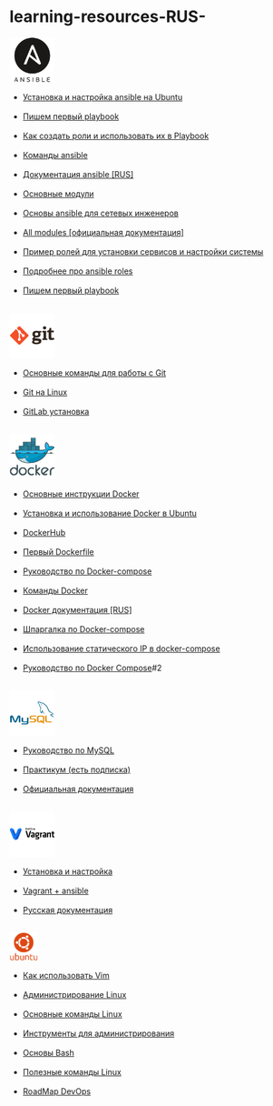 # learning-resources-RUS-

<!-- Ansible -->
<div>
<img src="https://github.com/devicons/devicon/blob/master/icons/ansible/ansible-original-wordmark.svg" title="Ansible"  alt="Ansible" width="80" height="80"/>&nbsp;
</div>
<ul>
  <li><a href="https://www.digitalocean.com/community/tutorials/how-to-install-and-configure-ansible-on-ubuntu-20-04-ru">Установка и настройка ansible на Ubuntu</a></li><br>
  <li><a href="https://habr.com/ru/company/southbridge/blog/569172/">Пишем первый playbook</a></li><br>
  <li><a href="https://infoit.com.ua/linux/kak-sozdavat-ansible-roli-i-ispolzovat-ix-v-playbook/">Как создать роли и использовать их в Playbook</a></li><br>
  <li><a href="https://900913.ru/tldr/common/en/ansible/">Команды ansible</a></li><br>
  <li><a href="https://pocoz.gitbooks.io/ansible_for_dev_ops_russian/content/ustanovka-ansible.html">Документация ansible [RUS]</a></li><br>
  <li><a href="https://webhamster.ru/mytetrashare/index/mtb0/1574846752mh9044uv9w">Основные модули</a></li><br>
  <li><a href="https://ansible-for-network-engineers.readthedocs.io/ru/latest/book/02_playbook_basics/variables.html">Основы ansible для сетевых инженеров</a></li><br>
  <li><a href="https://docs.ansible.com/ansible/2.9/modules/list_of_all_modules.html">All modules [официальная документация]</a></li><br>
  <li><a href="https://www.dmosk.ru/miniinstruktions.php?mini=ansible-roles-example">Пример ролей для установки сервисов и настройки системы</a></li><br>
  <li><a href="https://andreyex.ru/linux/ansible-roli-v-ansible/">Подробнее про ansible roles</a></li><br>
  <li><a href="https://habr.com/ru/company/southbridge/blog/569172/">Пишем первый playbook</a></li><br>
</ul>

<!-- Git -->
<div>
<img src="https://github.com/devicons/devicon/blob/master/icons/git/git-original-wordmark.svg" title="Git" **alt="Git" width="80" height="80"/>&nbsp
</div>

<ul>
  <li><a href="https://habr.com/ru/company/ruvds/blog/599929/">Основные команды для работы с Git</a></li><br>
  <li><a href="https://www.dmosk.ru/miniinstruktions.php?mini=github-linux-use">Git на Linux</a></li><br>
  <li><a href="https://coderlessons.com/tutorials/devops/vyuchit-gitlab/gitlab-ustanovka">GitLab установка</a></li><br>
</ul>

<!-- Docker -->
<div>
<img src="https://github.com/devicons/devicon/blob/master/icons/docker/docker-original-wordmark.svg" title="Docker"  alt="Docker" width="80" height="80"/>&nbsp;
</div>

<ul>
  <li><a href="https://tproger.ru/translations/docker-instuction/">Основные инструкции Docker</a></li><br>
  <li><a href="https://www.digitalocean.com/community/tutorials/how-to-install-and-use-docker-on-ubuntu-20-04-ru">Установка и использование Docker в Ubuntu</a></li><br>
  <li><a href="https://login.docker.com/u/login/identifier?state=hKFo2SBMZloxajZWaXhROV9CZFktWHVhSVpaNDhvZXZhdzlLRKFur3VuaXZlcnNhbC1sb2dpbqN0aWTZIERqeERTZWdHT3NlNVVaLU9RUDdUcEs5T1lURVNCbW9so2NpZNkgbHZlOUdHbDhKdFNVcm5lUTFFVnVDMGxiakhkaTluYjk">DockerHub</a></li><br>
  <li><a href="https://russianblogs.com/article/78361481693/">Первый Dockerfile</a></li><br>
  <li><a href="https://habr.com/ru/company/ruvds/blog/450312/">Руководство по Docker-compose</a></li><br>
  <li><a href="https://habr.com/ru/company/ruvds/blog/440660/">Команды Docker</a></li><br>
  <li><a href="https://spec-zone.ru/docker~18/compose/compose-file/index">Docker документация [RUS]</a></li><br>
  <li><a href="https://devops.org.ru/dockercompose-summary">Шпаргалка по Docker-compose</a></li><br>
  <li><a href="https://linux-notes.org/ispol-zovanie-staticheskogo-ip-adresa-v-docker-compose/">Использование статического IP в docker-compose</a></li><br>
  <li><a href="https://highload.today/docker-compose/#2">Руководство по Docker Compose</a>#2</li><br> 
</ul>

<!-- MySQL -->
<div>
<img src="https://github.com/devicons/devicon/blob/master/icons/mysql/mysql-original-wordmark.svg" title="MySQL"  alt="MySQL" width="80" height="80"/>&nbsp;
</div>

<ul>
  <li><a href="https://metanit.com/sql/mysql/">Руководство по MySQL</a></li><br>
  <li><a href="https://learndb.ru/courses">Практикум (есть подписка)</a></li><br>
  <li><a href="https://dev.mysql.com/doc/refman/8.0/en/tutorial.html">Официальная документация</a></li><br>
</ul>

<!-- Vagrant -->
<div>
<img src="https://github.com/devicons/devicon/blob/master/icons/vagrant/vagrant-original-wordmark.svg" title="Vagrant"  alt="MySQL" width="80" height="80"/>&nbsp;
</div>

<ul>
  <li><a href="https://wiki.merionet.ru/servernye-resheniya/29/vagrant-ustanovka-i-nastrojka/">Установка и настройка</a></li><br>
  <li><a href="https://runebook.dev/ru/docs/vagrant/provisioning/ansible_local">Vagrant + ansible</a></li><br>
  <li><a href="https://help.ubuntu.ru/wiki/vagrant">Русская документация</a></li><br>
</ul>

<!-- Ubuntu -->
<div>
<img src="https://github.com/devicons/devicon/blob/master/icons/ubuntu/ubuntu-plain-wordmark.svg" title="Ubuntu"  alt="Ubuntu" width="50" height="50"/>&nbsp;
</div>

<ul>
  <li><a href="https://losst.pro/kak-polzovatsya-tekstovym-redaktorom-vim">Как использовать Vim</a></li><br>
  <li><a href="https://losst.pro/administrirovanie-linux">Администрирование Linux</a></li><br>
  <li><a href="https://sadminblog.ru/main-terminal-commands-linux">Основные команды Linux</a></li><br>
  <li><a href="https://systemweakness.com/tools-for-linux-system-administrator-6613b4560805">Инструменты для администрирования</a></li><br>
  <li><a href="https://habr.com/ru/post/47163/">Основы Bash</a></li><br>
  <li><a href="https://kamaok.org.ua/?p=1540">Полезные команды Linux</a></li><br>
  <li><a href="https://bool.dev/blog/detail/roadmap-dlya-devops-inzhenerov">RoadMap DevOps</a></li><br>
</ul>












